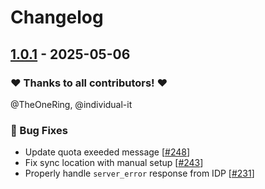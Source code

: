 # Changelog

## [1.0.1](https://github.com/opencloud-eu/desktop/releases/tag/v1.0.1) - 2025-05-06

### ❤️ Thanks to all contributors! ❤️

@TheOneRing, @individual-it

### 🐛 Bug Fixes

- Update quota exeeded message [[#248](https://github.com/opencloud-eu/desktop/pull/248)]
- Fix sync location with manual setup [[#243](https://github.com/opencloud-eu/desktop/pull/243)]
- Properly handle `server_error` response from IDP [[#231](https://github.com/opencloud-eu/desktop/pull/231)]

